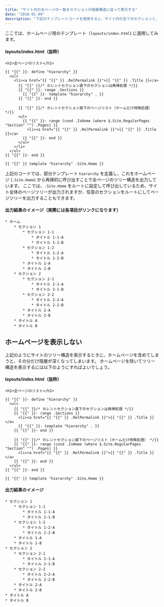 ```yaml
---
title: "サイト内の全ページの一覧をセクションの階層構造に従って表示する"
date: "2018-01-09"
description: "下記のテンプレートコードを使用すると、サイト内の全てのセクションと、ページをツリー構造で表示することができます。すべてのページのリンクが出力されるので、サイトマップの出力に使用したり、ホームページ用のテンプレートに利用するとよいでしょう。"
---
```


ここでは、ホームページ用のテンプレート（`layouts/index.html`) に適用してみます。

#### layouts/index.html（抜粋）

~~~
<h2>全ページのリスト</h2>

{{ "{{" }}- define "hierarchy" }}
  <ul>
    <li><a href="{{ "{{" }} .RelPermalink }}">{{ "{{" }} .Title }}</a>
      {{ "{{" }}/* カレントセクション直下のセクションは再帰処理 */}}
      {{ "{{" }}- range .Sections }}
        {{ "{{" }}- template "hierarchy" . }}
      {{ "{{" }}- end }}

      {{ "{{" }}/* カレントセクション直下のページリスト（ホームだけ特殊処理） */}}
      <ul>
        {{ "{{" }}- range (cond .IsHome (where $.Site.RegularPages "Section" "") .Pages) }}
          <li><a href="{{ "{{" }} .RelPermalink }}">{{ "{{" }} .Title }}</a>
        {{ "{{" }}- end }}
      </ul>
    </li>
  </ul>
{{ "{{" }}- end }}

{{ "{{" }} template "hierarchy" .Site.Home }}
~~~

上記のコードでは、部分テンプレート `hierarchy` を定義し、これをホームページ (`.Site.Home`) から再帰的に呼び出すことで全ページのツリー構造を出力しています。
ここでは、`.Site.Home` をルートに設定して呼び出しているため、サイト全体のページツリーが出力されますが、任意のセクションをルートにしてページツリーを出力することもできます。

#### 出力結果のイメージ（実際には各項目がリンクになります）

~~~
* ホーム
    * セクション 1
        * セクション 1-1
            * タイトル 1-1-A
            * タイトル 1-1-B
        * セクション 1-2
            * タイトル 1-2-A
            * タイトル 1-2-B
        * タイトル 1-A
        * タイトル 1-B
    * セクション 2
        * セクション 2-1
            * タイトル 2-1-A
            * タイトル 2-1-B
        * セクション 2-2
            * タイトル 2-2-A
            * タイトル 2-2-B
        * タイトル 2-A
        * タイトル 2-B
    * タイトル A
    * タイトル B
~~~


ホームページを表示しない
----

上記のようにサイトのツリー構造を表示するときに、ホームページを含めてしまうと、その分だけ階層が深くなってしまいます。
ホームページを除いてツリー構造を表示するには以下のようにすればよいでしょう。

#### layouts/index.html（抜粋）

~~~
<h2>全ページのリスト</h2>

{{ "{{" }}- define "hierarchy" }}
  <ul>
    {{ "{{" }}/* カレントセクション直下のセクションは再帰処理 */}}
    {{ "{{" }}- range .Sections }}
      <li><a href="{{ "{{" }} .RelPermalink }}">{{ "{{" }} .Title }}</a>
      {{ "{{" }}- template "hierarchy" . }}
    {{ "{{" }}- end }}

    {{ "{{" }}/* カレントセクション直下のページリスト（ホームだけ特殊処理） */}}
    {{ "{{" }}- range (cond .IsHome (where $.Site.RegularPages "Section" "") .Pages) }}
      <li><a href="{{ "{{" }} .RelPermalink }}">{{ "{{" }} .Title }}</a>
    {{ "{{" }}- end }}
  </ul>
{{ "{{" }}- end }}

{{ "{{" }} template "hierarchy" .Site.Home }}
~~~

#### 出力結果のイメージ

~~~
* セクション 1
    * セクション 1-1
        * タイトル 1-1-A
        * タイトル 1-1-B
    * セクション 1-2
        * タイトル 1-2-A
        * タイトル 1-2-B
    * タイトル 1-A
    * タイトル 1-B
* セクション 2
    * セクション 2-1
        * タイトル 2-1-A
        * タイトル 2-1-B
    * セクション 2-2
        * タイトル 2-2-A
        * タイトル 2-2-B
    * タイトル 2-A
    * タイトル 2-B
* タイトル A
* タイトル B
~~~

